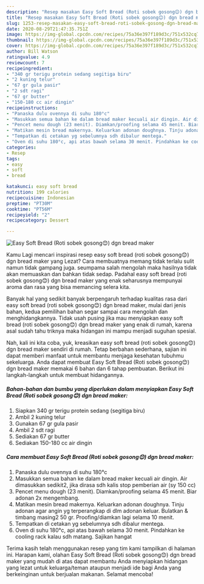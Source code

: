 ```yaml
---
description: "Resep masakan Easy Soft Bread (Roti sobek gosong😊) dgn bread maker | Resep Bumbu Easy Soft Bread (Roti sobek gosong😊) dgn bread maker Yang Enak Dan Mudah"
title: "Resep masakan Easy Soft Bread (Roti sobek gosong😊) dgn bread maker | Resep Bumbu Easy Soft Bread (Roti sobek gosong😊) dgn bread maker Yang Enak Dan Mudah"
slug: 1253-resep-masakan-easy-soft-bread-roti-sobek-gosong-dgn-bread-maker-resep-bumbu-easy-soft-bread-roti-sobek-gosong-dgn-bread-maker-yang-enak-dan-mudah
date: 2020-08-29T21:47:35.751Z
image: https://img-global.cpcdn.com/recipes/75a36e397f189d3c/751x532cq70/easy-soft-bread-roti-sobek-gosong😊-dgn-bread-maker-foto-resep-utama.jpg
thumbnail: https://img-global.cpcdn.com/recipes/75a36e397f189d3c/751x532cq70/easy-soft-bread-roti-sobek-gosong😊-dgn-bread-maker-foto-resep-utama.jpg
cover: https://img-global.cpcdn.com/recipes/75a36e397f189d3c/751x532cq70/easy-soft-bread-roti-sobek-gosong😊-dgn-bread-maker-foto-resep-utama.jpg
author: Bill Watson
ratingvalue: 4.9
reviewcount: 7
recipeingredient:
- "340 gr terigu protein sedang segitiga biru"
- "2 kuning telur"
- "67 gr gula pasir"
- "2 sdt ragi"
- "67 gr butter"
- "150-180 cc air dingin"
recipeinstructions:
- "Panaska dulu ovennya di suhu 180°c"
- "Masukkan semua bahan ke dalam bread maker kecuali air dingin. Air dimasukkan sedikit2, jika dirasa sdh kalis stop pemberian air (sy 150 cc)"
- "Pencet menu dough (23 menit). Diamkan/proofing selama 45 menit. Biar adonan 2x mengembang."
- "Matikan mesin bread makernya. Keluarkan adonan doughnya. Tinju adonan agar angin yg terperangkap di dlm adonan keluar. Bulatkan &amp; timbang masing2 50 gr. Proofing/diamkan lagi selama 10 menit."
- "Tempatkan di cetakan yg sebelumnya sdh dibalur mentega."
- "Oven di suhu 180°c, api atas bawah selama 30 menit. Pindahkan ke cooling rack kalau sdh matang. Sajikan hangat"
categories:
- Resep
tags:
- easy
- soft
- bread

katakunci: easy soft bread 
nutrition: 199 calories
recipecuisine: Indonesian
preptime: "PT30M"
cooktime: "PT56M"
recipeyield: "2"
recipecategory: Dessert

---
```



![Easy Soft Bread (Roti sobek gosong😊) dgn bread maker](https://img-global.cpcdn.com/recipes/75a36e397f189d3c/751x532cq70/easy-soft-bread-roti-sobek-gosong😊-dgn-bread-maker-foto-resep-utama.jpg)

Kamu Lagi mencari inspirasi resep easy soft bread (roti sobek gosong😊) dgn bread maker yang Lezat? Cara membuatnya memang tidak terlalu sulit namun tidak gampang juga. seumpama salah mengolah maka hasilnya tidak akan memuaskan dan bahkan tidak sedap. Padahal easy soft bread (roti sobek gosong😊) dgn bread maker yang enak seharusnya mempunyai aroma dan rasa yang bisa memancing selera kita.



Banyak hal yang sedikit banyak berpengaruh terhadap kualitas rasa dari easy soft bread (roti sobek gosong😊) dgn bread maker, mulai dari jenis bahan, kedua pemilihan bahan segar sampai cara mengolah dan menghidangkannya. Tidak usah pusing jika mau menyiapkan easy soft bread (roti sobek gosong😊) dgn bread maker yang enak di rumah, karena asal sudah tahu triknya maka hidangan ini mampu menjadi suguhan spesial.


Nah, kali ini kita coba, yuk, kreasikan easy soft bread (roti sobek gosong😊) dgn bread maker sendiri di rumah. Tetap berbahan sederhana, sajian ini dapat memberi manfaat untuk membantu menjaga kesehatan tubuhmu sekeluarga. Anda dapat membuat Easy Soft Bread (Roti sobek gosong😊) dgn bread maker memakai 6 bahan dan 6 tahap pembuatan. Berikut ini langkah-langkah untuk membuat hidangannya.

<!--inarticleads1-->

##### Bahan-bahan dan bumbu yang diperlukan dalam menyiapkan Easy Soft Bread (Roti sobek gosong😊) dgn bread maker:

1. Siapkan 340 gr terigu protein sedang (segitiga biru)
1. Ambil 2 kuning telur
1. Gunakan 67 gr gula pasir
1. Ambil 2 sdt ragi
1. Sediakan 67 gr butter
1. Sediakan 150-180 cc air dingin




<!--inarticleads2-->

##### Cara membuat Easy Soft Bread (Roti sobek gosong😊) dgn bread maker:

1. Panaska dulu ovennya di suhu 180°c
1. Masukkan semua bahan ke dalam bread maker kecuali air dingin. Air dimasukkan sedikit2, jika dirasa sdh kalis stop pemberian air (sy 150 cc)
1. Pencet menu dough (23 menit). Diamkan/proofing selama 45 menit. Biar adonan 2x mengembang.
1. Matikan mesin bread makernya. Keluarkan adonan doughnya. Tinju adonan agar angin yg terperangkap di dlm adonan keluar. Bulatkan &amp; timbang masing2 50 gr. Proofing/diamkan lagi selama 10 menit.
1. Tempatkan di cetakan yg sebelumnya sdh dibalur mentega.
1. Oven di suhu 180°c, api atas bawah selama 30 menit. Pindahkan ke cooling rack kalau sdh matang. Sajikan hangat




Terima kasih telah menggunakan resep yang tim kami tampilkan di halaman ini. Harapan kami, olahan Easy Soft Bread (Roti sobek gosong😊) dgn bread maker yang mudah di atas dapat membantu Anda menyiapkan hidangan yang lezat untuk keluarga/teman ataupun menjadi ide bagi Anda yang berkeinginan untuk berjualan makanan. Selamat mencoba!
